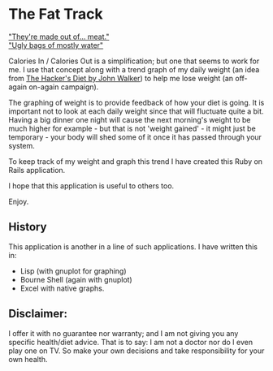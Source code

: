 # The Fat Track #

["They're made out of... meat."][meat]  
["Ugly bags of mostly water"][bags]

Calories In / Calories Out is a simplification; but one that seems to work for
me. I use that concept along with a trend graph of my daily weight (an idea
from [The Hacker's Diet by John Walker][hackdiet]) to help me lose weight (an
off-again on-again campaign).

The graphing of weight is to provide feedback of how your diet is going. It is
important not to look at each daily weight since that will fluctuate quite a
bit. Having a big dinner one night will cause the next morning's weight to be
much higher for example - but that is not 'weight gained' - it might just be
temporary - your body will shed some of it once it has passed through your
system.

To keep track of my weight and graph this trend I have created this Ruby on
Rails application.

I hope that this application is useful to others too. 

Enjoy.

## History ##

This application is another in a line of such applications.  I have written
this in: 

 * Lisp (with gnuplot for graphing) 
 * Bourne Shell (again with gnuplot)
 * Excel with native graphs.

## Disclaimer: ## 

I offer it with no guarantee nor warranty; and I am not giving you any
specific health/diet advice. That is to say: I am not a doctor nor do I even
play one on TV. So make your own decisions and take responsibility for your
own health.

[meat]: <http://en.wikipedia.org/wiki/They%27re_Made_Out_of_Meat>
[bags]: <http://en.wikipedia.org/wiki/Ugly_bags_of_mostly_water>
[hackdiet]: <http://www.fourmilab.ch/hackdiet/www/hackdiet.html>

